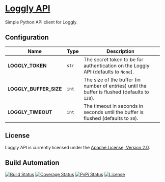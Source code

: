 # [Loggly API](http://loggly-api.hive.pt)

Simple Python API client for Loggly.

## Configuration

| Name | Type | Description |
| ----- | ----- | ----- |
| **LOGGLY_TOKEN** | `str` | The secret token to be for authentication on the Loggly API (defaults to `None`). |
| **LOGGLY_BUFFER_SIZE** | `int` | The size of the buffer (in number of entries) until the buffer is flushed (defaults to `128`). |
| **LOGGLY_TIMEOUT** | `int` | The timeout in seconds in seconds until the buffer is flushed (defaults to `30`). |

## License

Loggly API is currently licensed under the [Apache License, Version 2.0](http://www.apache.org/licenses/).

## Build Automation

[![Build Status](https://app.travis-ci.com/hivesolutions/loggly_api.svg?branch=master)](https://travis-ci.com/github/hivesolutions/loggly_api)
[![Coverage Status](https://coveralls.io/repos/hivesolutions/loggly_api/badge.svg?branch=master)](https://coveralls.io/r/hivesolutions/loggly_api?branch=master)
[![PyPi Status](https://img.shields.io/pypi/v/loggly_api.svg)](https://pypi.python.org/pypi/loggly_api)
[![License](https://img.shields.io/badge/license-Apache%202.0-blue.svg)](https://www.apache.org/licenses/)
